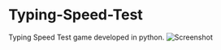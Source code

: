 # Typing-Speed-Test
Typing Speed Test game developed in python.
![Screenshot](https://github.com/vvegesna01/Typing-Speed-Test/blob/master/typeFast_demo.png)
